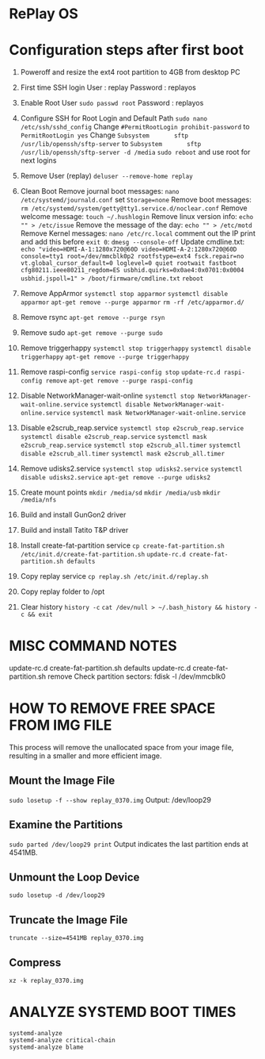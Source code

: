 RePlay OS
=========

Configuration steps after first boot
====================================

1. Poweroff and resize the ext4 root partition to 4GB from desktop PC

2. First time SSH login
    User     : replay
    Password : replayos

3. Enable Root User
`sudo passwd root`
Password : replayos

4. Configure SSH for Root Login and Default Path
`sudo nano /etc/ssh/sshd_config`
Change `#PermitRootLogin prohibit-password` to `PermitRootLogin yes`
Change `Subsystem       sftp    /usr/lib/openssh/sftp-server` to `Subsystem       sftp    /usr/lib/openssh/sftp-server -d /media`
`sudo reboot` and use root for next logins

5. Remove User (replay)
`deluser --remove-home replay`

6. Clean Boot
Remove journal boot messages: `nano /etc/systemd/journald.conf` set `Storage=none`
Remove boot messages: `rm /etc/systemd/system/getty@tty1.service.d/noclear.conf`
Remove welcome message: `touch ~/.hushlogin`
Remove linux version info: `echo "" > /etc/issue`
Remove the message of the day: `echo "" > /etc/motd`
Remove Kernel messages: `nano /etc/rc.local` comment out the IP print and add this before `exit 0`: `dmesg --console-off`
Update cmdline.txt: `echo "video=HDMI-A-1:1280x720@60D video=HDMI-A-2:1280x720@60D console=tty1 root=/dev/mmcblk0p2 rootfstype=ext4 fsck.repair=no vt.global_cursor_default=0 loglevel=0 quiet rootwait fastboot cfg80211.ieee80211_regdom=ES usbhid.quirks=0x0ae4:0x0701:0x0004 usbhid.jspoll=1" > /boot/firmware/cmdline.txt`
`reboot`

7. Remove AppArmor
`systemctl stop apparmor`
`systemctl disable apparmor`
`apt-get remove --purge apparmor`
`rm -rf /etc/apparmor.d/`

8. Remove rsync
`apt-get remove --purge rsyn`

9. Remove sudo
`apt-get remove --purge sudo`

10. Remove triggerhappy
`systemctl stop triggerhappy`
`systemctl disable triggerhappy`
`apt-get remove --purge triggerhappy`

11. Remove raspi-config
`service raspi-config stop`
`update-rc.d raspi-config remove`
`apt-get remove --purge raspi-config`

12. Disable NetworkManager-wait-online
`systemctl stop NetworkManager-wait-online.service`
`systemctl disable NetworkManager-wait-online.service`
`systemctl mask NetworkManager-wait-online.service`

13. Disable e2scrub_reap.service
`systemctl stop e2scrub_reap.service`
`systemctl disable e2scrub_reap.service`
`systemctl mask e2scrub_reap.service`
`systemctl stop e2scrub_all.timer`
`systemctl disable e2scrub_all.timer`
`systemctl mask e2scrub_all.timer`

14. Remove udisks2.service
`systemctl stop udisks2.service`
`systemctl disable udisks2.service`
`apt-get remove --purge udisks2`

15. Create mount points
`mkdir /media/sd`
`mkdir /media/usb`
`mkdir /media/nfs`

16. Build and install GunGon2 driver
17. Build and install Tatito T&P driver

18. Install create-fat-partition service
`cp create-fat-partition.sh /etc/init.d/create-fat-partition.sh`
`update-rc.d create-fat-partition.sh defaults`

19. Copy replay service
`cp replay.sh /etc/init.d/replay.sh`

20. Copy replay folder to /opt

21. Clear history
`history -c`
`cat /dev/null > ~/.bash_history && history -c && exit`

MISC COMMAND NOTES
==================

update-rc.d create-fat-partition.sh defaults
update-rc.d create-fat-partition.sh remove
Check partition sectors: fdisk -l /dev/mmcblk0

HOW TO REMOVE FREE SPACE FROM IMG FILE
======================================

This process will remove the unallocated space from your image file, resulting in a smaller and more efficient image.

## Mount the Image File
`sudo losetup -f --show replay_0370.img`
Output: /dev/loop29

## Examine the Partitions
`sudo parted /dev/loop29 print`
Output indicates the last partition ends at 4541MB.

## Unmount the Loop Device
`sudo losetup -d /dev/loop29`

## Truncate the Image File
`truncate --size=4541MB replay_0370.img`

## Compress
`xz -k replay_0370.img`

ANALYZE SYSTEMD BOOT TIMES
==========================
```
systemd-analyze
systemd-analyze critical-chain
systemd-analyze blame
```
